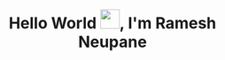 <h1 align="center"><b>Hello World </b><img src="https://media.giphy.com/media/hvRJCLFzcasrR4ia7z/giphy.gif" width="35"><b>, I'm Ramesh Neupane</b></h1>

<!--
**RameshNeupane/RameshNeupane** is a ✨ _special_ ✨ repository because its `README.md` (this file) appears on your GitHub profile.

Here are some ideas to get you started:

- 🔭 I’m currently working on ...
- 🌱 I’m currently learning ...
- 👯 I’m looking to collaborate on ...
- 🤔 I’m looking for help with ...
- 💬 Ask me about ...
- 📫 How to reach me: ...
- 😄 Pronouns: ...
- ⚡ Fun fact: ...
-->
